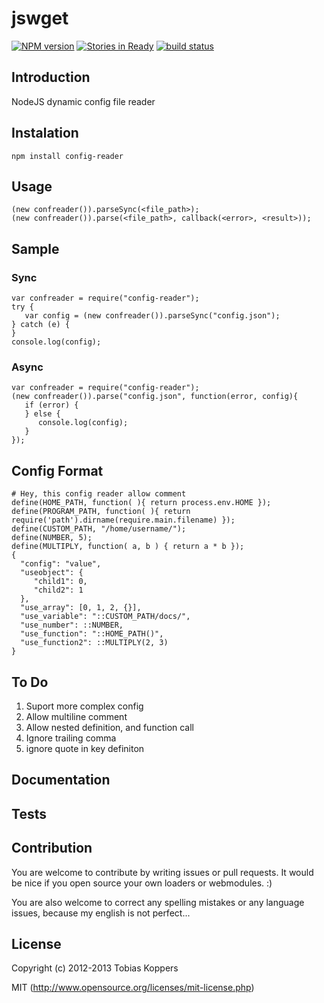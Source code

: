 jswget
===========
[![NPM version](https://badge.fury.io/js/config-reader.png)](http://badge.fury.io/js/config-reader)
[![Stories in Ready](https://badge.waffle.io/1412/config-reader.png?label=ready)](http://waffle.io/1412/config-reader)
[![build status](https://secure.travis-ci.org/1412/config-reader.png)](http://travis-ci.org/1412/config-reader)


## Introduction

NodeJS dynamic config file reader 

## Instalation

```
npm install config-reader
```

## Usage

```
(new confreader()).parseSync(<file_path>);
(new confreader()).parse(<file_path>, callback(<error>, <result>));
```

## Sample

### Sync
```
var confreader = require("config-reader");
try {
   var config = (new confreader()).parseSync("config.json");
} catch (e) {
}
console.log(config);
```
### Async
```
var confreader = require("config-reader");
(new confreader()).parse("config.json", function(error, config){
   if (error) {
   } else {
      console.log(config);
   }
});
```

## Config Format

```
# Hey, this config reader allow comment
define(HOME_PATH, function( ){ return process.env.HOME });
define(PROGRAM_PATH, function( ){ return require('path').dirname(require.main.filename) });
define(CUSTOM_PATH, "/home/username/");
define(NUMBER, 5);
define(MULTIPLY, function( a, b ) { return a * b });
{
  "config": "value",
  "useobject": {
     "child1": 0,
     "child2": 1
  },
  "use_array": [0, 1, 2, {}],
  "use_variable": "::CUSTOM_PATH/docs/",
  "use_number": ::NUMBER,
  "use_function": "::HOME_PATH()",
  "use_function2": ::MULTIPLY(2, 3)
}
```

## To Do

1. Suport more complex config
2. Allow multiline comment
3. Allow nested definition, and function call
4. Ignore trailing comma
5. ignore quote in key definiton

## Documentation



## Tests




## Contribution

You are welcome to contribute by writing issues or pull requests.
It would be nice if you open source your own loaders or webmodules. :)

You are also welcome to correct any spelling mistakes or any language issues, because my english is not perfect...


## License

Copyright (c) 2012-2013 Tobias Koppers

MIT (http://www.opensource.org/licenses/mit-license.php)